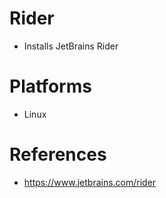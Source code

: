 # Rider

- Installs JetBrains Rider

# Platforms

- Linux

# References

- https://www.jetbrains.com/rider
